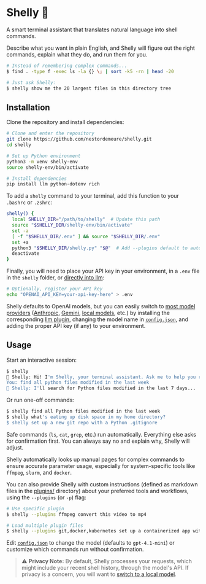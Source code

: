 # Shelly 🐚

A smart terminal assistant that translates natural language into shell commands.

Describe what you want in plain English, and Shelly will figure out the right commands, explain what they do, and run them for you.

```sh
# Instead of remembering complex commands...
$ find . -type f -exec ls -la {} \; | sort -k5 -rn | head -20

# Just ask Shelly:
$ shelly show me the 20 largest files in this directory tree
```

## Installation

Clone the repository and install dependencies:

```sh
# Clone and enter the repository
git clone https://github.com/nestordemeure/shelly.git
cd shelly

# Set up Python environment
python3 -m venv shelly-env
source shelly-env/bin/activate

# Install dependencies
pip install llm python-dotenv rich
```

To add a `shelly` command to your terminal, add this function to your `.bashrc` or `.zshrc`:

```sh
shelly() {
  local SHELLY_DIR="/path/to/shelly"  # Update this path
  source "$SHELLY_DIR/shelly-env/bin/activate"
  set -a
  [ -f "$SHELLY_DIR/.env" ] && source "$SHELLY_DIR/.env"
  set +a
  python3 "$SHELLY_DIR/shelly.py" "$@"  # Add --plugins default to auto-load your plugins/default.md
  deactivate
}
```

Finally, you will need to place your API key in your environment, in a `.env` file in the `shelly` folder, or [directly into llm](https://llm.datasette.io/en/latest/setup.html#api-keys):

```sh
# Optionally, register your API key
echo "OPENAI_API_KEY=your-api-key-here" > .env
```

Shelly defaults to OpenAI models, but you can easily switch to [most model providers](https://llm.datasette.io/en/latest/plugins/directory.html) ([Anthropic](https://github.com/simonw/llm-anthropic), [Gemini](https://github.com/simonw/llm-gemini), [local models](https://llm.datasette.io/en/latest/plugins/directory.html#local-models), etc.) by installing the corresponding [llm plugin](https://llm.datasette.io/en/latest/plugins/installing-plugins.html), changing the model name in [`config.json`](./config.json), and adding the proper API key (if any) to your environment.

## Usage

Start an interactive session:

```sh
$ shelly
🐚 Shelly: Hi! I'm Shelly, your terminal assistant. Ask me to help you run any shell commands!
You: find all python files modified in the last week
🐚 Shelly: I'll search for Python files modified in the last 7 days...
```

Or run one-off commands:

```sh
$ shelly find all Python files modified in the last week
$ shelly what's eating up disk space in my home directory?
$ shelly set up a new git repo with a Python .gitignore
```

Safe commands (`ls`, `cat`, `grep`, etc.) run automatically. Everything else asks for confirmation first. You can always say no and explain why, Shelly will adjust.

Shelly automatically looks up manual pages for complex commands to ensure accurate parameter usage, especially for system-specific tools like `ffmpeg`, `slurm`, and `docker`.

You can also provide Shelly with custom instructions (defined as markdown files in the [plugins/](./plugins/) directory) about your preferred tools and workflows, using the `--plugins` (or `-p`) flag:

```sh
# Use specific plugin
$ shelly --plugins ffmpeg convert this video to mp4

# Load multiple plugin files
$ shelly --plugins git,docker,kubernetes set up a containerized app with CI/CD
```

Edit [`config.json`](./config.json) to change the model (defaults to `gpt-4.1-mini`) or customize which commands run without confirmation.

> ⚠️ **Privacy Note:** By default, Shelly processes your requests, which might include your recent shell history, through the model's API. If privacy is a concern, you will want to [switch to a local model](https://llm.datasette.io/en/latest/plugins/directory.html#local-models).